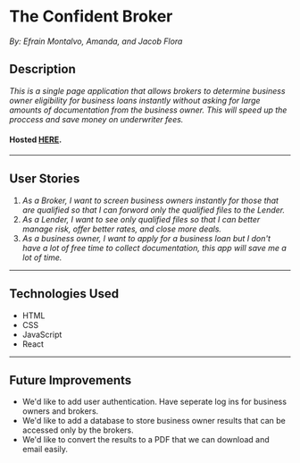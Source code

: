 # The Confident Broker
*By: Efrain Montalvo, Amanda, and Jacob Flora*
## Description
*This is a single page application that allows brokers to determine business owner eligibility for business loans instantly without asking for large amounts of documentation from the business owner. This will speed up the proccess and save money on underwriter fees.* 
#### Hosted [HERE]( <paste hosted url here> "The Confident Broker").
___
## User Stories
1. *As a Broker, I want to screen business owners instantly for those that are qualified so that I can forword only the qualified files to the Lender.*
2. *As a Lender, I want to see only qualified files so that I can better manage risk, offer better rates, and close more deals.*
3. *As a business owner, I want to apply for a business loan but I don't have a lot of free time to collect documentation, this app will save me a lot of time.*
___
## Technologies Used
* HTML
* CSS
* JavaScript
* React
___
## Future Improvements
* We'd like to add user authentication. Have seperate log ins for business owners and brokers.
* We'd like to add a database to store business owner results that can be accessed only by the brokers.
* We'd like to convert the results to a PDF that we can download and email easily.
